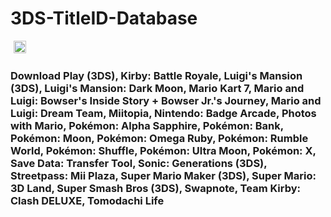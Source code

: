 # 3DS-TitleID-Database

</a>
	<a href="https://github.com/GrewdonGaming21/3DS-Titles-Database" style="padding-left: 5px; padding-right: 5px;">
		<img src="https://img.shields.io/badge/Finished%3F-Not%20Finished-blue" height="20">
	<br/>
</a>
  
### Download Play (3DS), Kirby: Battle Royale, Luigi's Mansion (3DS), Luigi's Mansion: Dark Moon, Mario Kart 7, Mario and Luigi: Bowser's Inside Story + Bowser Jr.'s Journey, Mario and Luigi: Dream Team, Miitopia, Nintendo: Badge Arcade, Photos with Mario, Pokémon: Alpha Sapphire, Pokémon: Bank, Pokémon: Moon, Pokémon: Omega Ruby, Pokémon: Rumble World, Pokémon: Shuffle, Pokémon: Ultra Moon, Pokémon: X, Save Data: Transfer Tool, Sonic: Generations (3DS), Streetpass: Mii Plaza, Super Mario Maker (3DS), Super Mario: 3D Land, Super Smash Bros (3DS), Swapnote, Team Kirby: Clash DELUXE, Tomodachi Life
